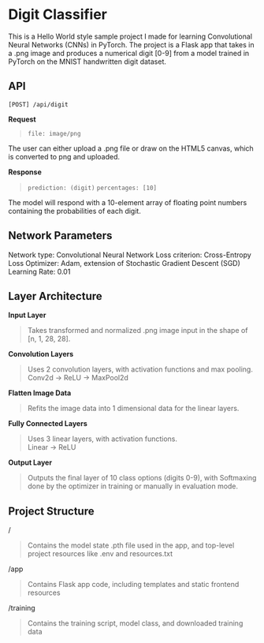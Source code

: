 
# Digit Classifier

This is a Hello World style sample project I made for learning Convolutional Neural Networks (CNNs) in PyTorch. The project is a Flask app that takes in a .png image and produces a numerical digit [0-9] from a model trained in PyTorch on the MNIST handwritten digit dataset.


## API

`[POST] /api/digit`

**Request**
>`file: image/png`

The user can either upload a .png file or draw on the HTML5 canvas, which is converted to png and uploaded.

**Response**
>`prediction: (digit)`
>`percentages: [10]`

The model will respond with a 10-element array of floating point numbers containing the probabilities of each digit.


## Network Parameters

Network type: Convolutional Neural Network
Loss criterion: Cross-Entropy Loss
Optimizer: Adam, extension of Stochastic Gradient Descent (SGD)
Learning Rate: 0.01


## Layer Architecture

**Input Layer**
>Takes transformed and normalized .png image input in the shape of [n, 1, 28, 28].

**Convolution Layers**
>Uses 2 convolution layers, with activation functions and max pooling.  
Conv2d -> ReLU -> MaxPool2d

**Flatten Image Data**
>Refits the image data into 1 dimensional data for the linear layers.

**Fully Connected Layers**
>Uses 3 linear layers, with activation functions.  
Linear -> ReLU

**Output Layer**
>Outputs the final layer of 10 class options (digits 0-9), with Softmaxing done by the optimizer in training or manually in evaluation mode.


## Project Structure

/
> Contains the model state .pth file used in the app, and top-level project resources like .env and resources.txt

/app
> Contains Flask app code, including templates and static frontend resources

/training
> Contains the training script, model class, and downloaded training data